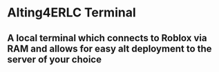 # Alting4ERLC Terminal

## A local terminal which connects to Roblox via RAM and allows for easy alt deployment to the server of your choice
